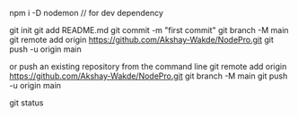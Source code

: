 npm i -D nodemon // for dev dependency

git init
git add README.md
git commit -m "first commit"
git branch -M main
git remote add origin https://github.com/Akshay-Wakde/NodePro.git
git push -u origin main


or push an existing repository from the command line
git remote add origin https://github.com/Akshay-Wakde/NodePro.git
git branch -M main
git push -u origin main

git status